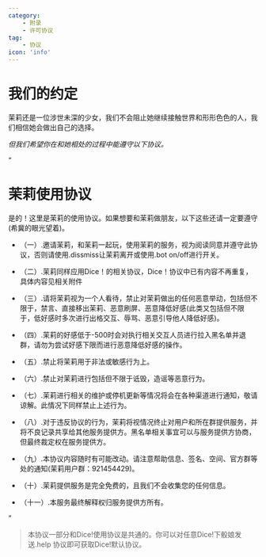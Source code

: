 ```yaml
---
category:
    - 附录
    - 许可协议
tag:
    - 协议
icon: 'info'
---
```


# 我们的约定

茉莉还是一位涉世未深的少女，我们不会阻止她继续接触世界和形形色色的人，我们相信她会做出自己的选择。

*但我们希望你在和她相处的过程中能遵守以下协议。*

<span class="promise">“</span>

<h1 id="promise_title">茉莉使用协议</h1>

是的！这里是茉莉的使用协议。如果想要和茉莉做朋友，以下这些还请一定要遵守(希冀的眼光望着)。

+ （一）.邀请茉莉，和茉莉一起玩，使用茉莉的服务，视为阅读同意并遵守此协议，否则请使用.dissmiss让茉莉离开或使用.bot on/off进行开关。

+ （二）.茉莉同样应用Dice！的相关协议，Dice！协议中已有内容不再重复，具体内容见相关附件

+ （三）.请将茉莉视为一个人看待，禁止对茉莉做出的任何恶意举动，包括但不限于，禁言、直接移出茉莉、恶意刷屏、恶意降低好感(此类又包括但不限于，低好感时多次进行出格交互、辱骂、恶意引导他人降低好感)。

+ （四）.茉莉的好感低于-500时会对执行相关交互人员进行拉入黑名单并退群，请勿为尝试好感下限而进行恶意降低好感的操作。

+ （五）.禁止将茉莉用于非法或敏感行为上。

+ （六）.禁止对茉莉进行包括但不限于诋毁，造谣等恶意行为。

+ （七）.茉莉进行相关的维护或停机更新等情况将会在各种渠道进行通知，敬请谅解。此情况下同样禁止上述行为。

+ （八）.对于违反协议的行为，茉莉将视情况终止对用户和所在群提供服务，并将不良记录共享给其他服务提供方。黑名单相关事宜可以与服务提供方协商，但最终裁定权在服务提供方。

+ （九）.本协议内容随时有可能改动。请注意帮助信息、签名、空间、官方群等处的通知(茉莉用户群：921454429)。

+ （十）.茉莉提供服务是完全免费的，且我们不会收集您的任何信息。

+ （十一）.本服务最终解释权归服务提供方所有。


<span class="promise">”</span>

> 本协议一部分和Dice!使用协议是共通的。你可以对任意Dice!下骰娘发送.help 协议即可获取Dice!默认协议。